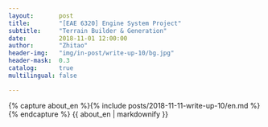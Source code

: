 ```yaml
---
layout:       post
title:        "[EAE 6320] Engine System Project"
subtitle:     "Terrain Builder & Generation"
date:         2018-11-01 12:00:00
author:       "Zhitao"
header-img:   "img/in-post/write-up-10/bg.jpg"
header-mask:  0.3
catalog:      true
multilingual: false

---
```


<!-- Chinese Version -->
<!-- <div class="zh post-container">
    {% capture about_zh %}{% include posts/2018-08-29-write-up-01/zh.md %}{% endcapture %}
    {{ about_zh | markdownify }}
</div> -->

<!-- English Version -->
<div class="en post-container">
    {% capture about_en %}{% include posts/2018-11-11-write-up-10/en.md %}{% endcapture %}
    {{ about_en | markdownify }}
</div>
